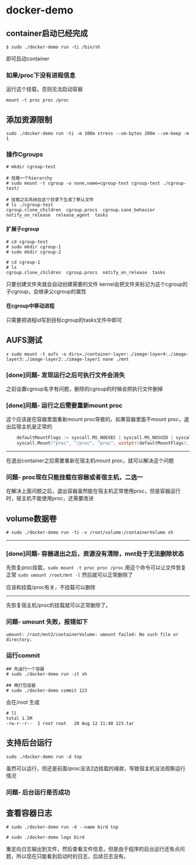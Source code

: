 # docker-demo

## container启动已经完成
```
$ sudo ./docker-demo run -ti /bin/sh
```
即可启动container

### 如果/proc下没有进程信息
运行这个挂载，否则无法启动容器
```
mount -t proc proc /proc
```

## 添加资源限制
```
sudo ./docker-demo run -ti -m 100m stress --vm-bytes 200m --vm-keep -m 1
```

### 操作Cgroups
```
# mkdir cgroup-test

# 挂载一个hierarchy
# sudo mount -t cgroup -o none,name=cgroup-test cgroup-test ./cgroup-test/

# 挂载之后系统在这个目录下生成了默认文件
# ls ./cgroup-test
cgroup.clone_children  cgroup.procs  cgroup.sane_behavior  notify_on_release  release_agent  tasks
```

#### 扩展子cgroup
```
# cd cgroup-test
# sudo mkdir cgroup-1
# sudo mkdir cgroup-2

# cd cgroup-1
# ls
cgroup.clone_children  cgroup.procs  notify_on_release  tasks
```
只要创建文件夹就会自动创建需要的文件
kernel会把文件夹标记为这个cgroup的子cgroup，会继承父cgroup的属性

#### 在cgroup中移动进程
只需要把进程id写到目标cgroup的tasks文件中即可

## AUFS测试

```
✗ sudo mount -t aufs -o dirs=./container-layer:./image-layer4:./image-layer3:./image-layer2:./image-layer1 none ./mnt
```

### [done]问题- 发现运行之后可执行文件会消失
之前设置cgroup名字有问题，删除的cgroup的时候会把执行文件删掉

### [done]问题- 运行之后需要重新mount proc
这个应该是在容器里面重新mount proc导致的，如果容器里面不mount proc，退出后宿主机是正常的
```go
    defaultMountFlags := syscall.MS_NOEXEC | syscall.MS_NOSUID | syscall.MS_NODEV
    syscall.Mount("proc", "/proc", "proc", uintptr(defaultMountFlags), "")
```

---
在退出container之后需要重新在宿主机mount proc，就可以解决这个问题

### 问题- proc现在只能挂载在容器或者宿主机，二选一
在解决上面问题之后，退出容器虽然能在宿主机正常使用proc，但是容器运行时，宿主机不能使用proc，还需要改进


## volume数据卷

```
# sudo ./docker-demo run -ti -v /root/volume:/containerVolume sh
```

---
### [done]问题- 容器退出之后，资源没有清除，mnt处于无法删除状态
先恢复proc挂载，`sudo mount -t proc proc /proc`
用这个命令可以让文件恢复正常 `sudo umount /root/mnt -l`
然后就可以正常删除了

应该和挂载/proc有关，不挂载可以删除

---
先恢复宿主机/proc的挂载就可以正常删除了。

### 问题- umount 失败，报错如下
```
umount: /root/mnt2/containerVolume: umount failed: No such file or directory.
```

### 运行commit
```
## 先运行一个容器
# sudo ./docker-demo run -it sh

## 再打包容器
# sudo ./docker-demo commit 123
```
会在/root 生成
```
# ll
total 1.5M
-rw-r--r--  1 root root   20 Aug 12 11:40 123.tar
```

## 支持后台运行
```
sudo ./docker-demo run -d top
```

虽然可以运行，但还是前面/proc没法2边挂载的缘故，导致宿主机没法观察运行情况
### 问题- 后台运行是否成功

## 查看容器日志
```
# sudo ./docker-demo run -d --name bird top

# sudo ./docker-demo logs bird
```
重定向日志输出到文件，然后查看文件信息，但是由于程序的后台运行还有点问题，所以现在只能看到启动时的日志，后续日志没有。